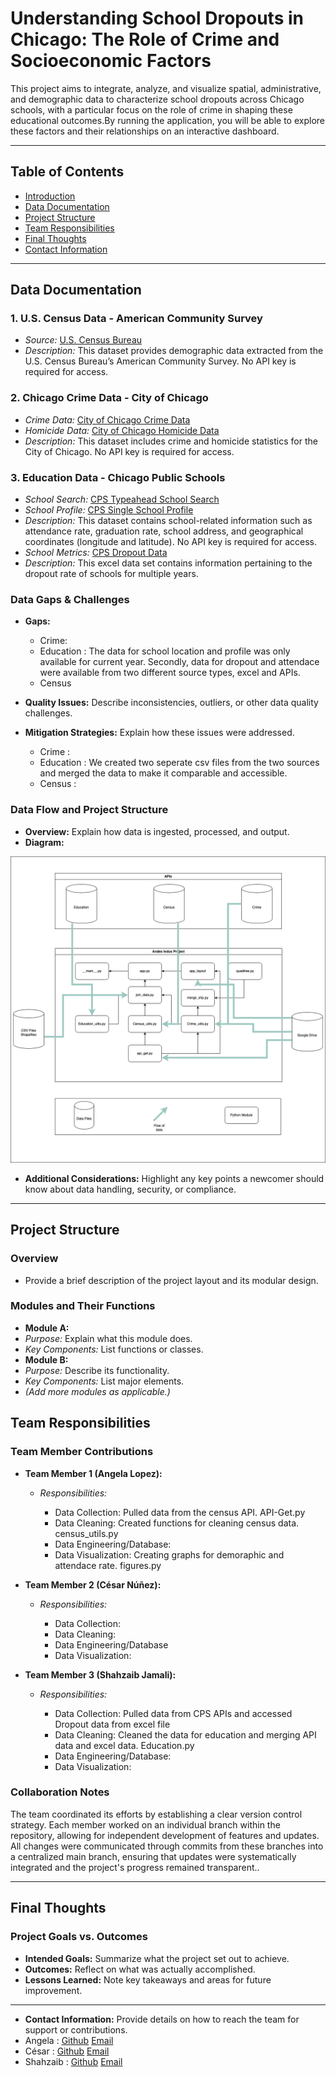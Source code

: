 # Understanding School Dropouts in Chicago: The Role of Crime and Socioeconomic Factors

This project aims to integrate, analyze, and visualize spatial, administrative, and demographic data to characterize school dropouts across Chicago schools, with a particular focus on the role of crime in shaping these educational outcomes.By running the application, you will be able to explore these factors and their relationships on an interactive dashboard.

---

## Table of Contents
- [Introduction](#introduction)
- [Data Documentation](#data-documentation)
- [Project Structure](#project-structure)
- [Team Responsibilities](#team-responsibilities)
- [Final Thoughts](#final-thoughts)
- [Contact Information](#additional-resources)

---

## Data Documentation

### 1. U.S. Census Data - American Community Survey
- *Source:* [U.S. Census Bureau](https://www.census.gov/programs-surveys/acs)
- *Description:* This dataset provides demographic data extracted from the U.S. Census Bureau’s American Community Survey. No API key is required for access.

### 2. Chicago Crime Data - City of Chicago
- *Crime Data:* [City of Chicago Crime Data](https://data.cityofchicago.org/Public-Safety/Crimes-Map/mw69-m6xi)
- *Homicide Data:* [City of Chicago Homicide Data](https://data.cityofchicago.org/Public-Safety/Homicides/ijzp-q8t2)
- *Description:* This dataset includes crime and homicide statistics for the City of Chicago. No API key is required for access.

### 3. Education Data - Chicago Public Schools
- *School Search:* [CPS Typeahead School Search](https://api.cps.edu/schoolprofile/Help/Api/GET-CPS-TypeaheadSchoolSearch_SearchValue)
- *School Profile:* [CPS Single School Profile](https://api.cps.edu/schoolprofile/Help/Api/GET-CPS-SingleSchoolProfile_SchoolID)
- *Description:* This dataset contains school-related information such as attendance rate, graduation rate, school address, and geographical coordinates (longitude and latitude). No API key is required for access.
- *School Metrics:* [CPS Dropout Data](https://www.cps.edu/about/district-data/metrics/)
- *Description:* This excel data set contains information pertaining to the dropout rate of schools for multiple years.

### Data Gaps & Challenges
- **Gaps:** 
    - Crime: 
    - Education : The data for school location and profile was only available for current year. Secondly, data for dropout
    and attendace were available from two different source types, excel and APIs.
    - Census
- **Quality Issues:** Describe inconsistencies, outliers, or other data quality challenges.

- **Mitigation Strategies:** Explain how these issues were addressed.
    - Crime : 
    - Education : We created two seperate csv files from the two sources and merged the data to make it comparable and accessible.
    - Census :

### Data Flow and Project Structure

- **Overview:** Explain how data is ingested, processed, and output.
- **Diagram:**  

![Image_Timeline](Datapipeline.png)

- **Additional Considerations:** Highlight any key points a newcomer should know about data handling, security, or compliance.

---

## Project Structure

### Overview
- Provide a brief description of the project layout and its modular design.

### Modules and Their Functions
- **Module A:**  
- *Purpose:* Explain what this module does.  
- *Key Components:* List functions or classes.
- **Module B:**  
- *Purpose:* Describe its functionality.  
- *Key Components:* List major elements.
- *(Add more modules as applicable.)*


## Team Responsibilities

### Team Member Contributions
- **Team Member 1 (Angela Lopez):**   
  - *Responsibilities:* 

    - Data Collection: Pulled data from the census API. API-Get.py
    - Data Cleaning: Created functions for cleaning census data. census_utils.py
    - Data Engineering/Database: 
    - Data Visualization: Creating graphs for demoraphic and attendace rate. figures.py

- **Team Member 2 (César Núñez):**  
  - *Responsibilities:* 

    - Data Collection:
    - Data Cleaning:
    - Data Engineering/Database
    - Data Visualization: 

- **Team Member 3 (Shahzaib Jamali):**  
  - *Responsibilities:* 

    - Data Collection: Pulled data from CPS APIs and accessed Dropout data from excel file 
    - Data Cleaning: Cleaned the data for education and merging API data and excel data. Education.py
    - Data Engineering/Database: 
    - Data Visualization:


### Collaboration Notes

The team coordinated its efforts by establishing a clear version control strategy. Each member worked on an individual branch within the repository, allowing for independent development of features and updates. All changes were communicated through commits from these branches into a centralized main branch, ensuring that updates were systematically integrated and the project's progress remained transparent..

---

## Final Thoughts

### Project Goals vs. Outcomes
- **Intended Goals:** Summarize what the project set out to achieve.
- **Outcomes:** Reflect on what was actually accomplished.
- **Lessons Learned:** Note key takeaways and areas for future improvement.

---

- **Contact Information:** Provide details on how to reach the team for support or contributions.
- Angela : [Github](https://github.com/AngelaLop) [Email](alopezsanchez@uchicago.edu)
- César  : [Github](https://github.com/cesarnunezh) [Email](cnunezh@uchicago.edu)
- Shahzaib : [Github](https://github.com/Shahzaib-Jamali) [Email](shahzaibjamali@uchicago.edu)
